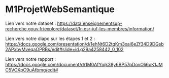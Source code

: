 # M1ProjetWebSemantique

Lien vers notre dataset : https://data.enseignementsup-recherche.gouv.fr/explore/dataset/fr-esr-iuf-les-membres/information/

Lien vers notre diapo sur les étapes 1 et 2 : https://docs.google.com/presentation/d/1ehNt6D2tqKm3xai6eZf34D9DGsb2APxbvMveqaOPRBs/edit#slide=id.g29a4258442_0_102

Lien vers notre rapport : https://docs.google.com/document/d/1M0AfYiqk38y6BP57pDovOIi6oK1JMC5VOXpC9uAfbmg/edit#

